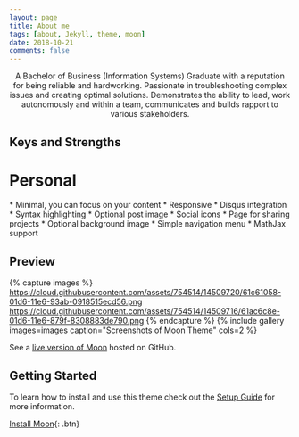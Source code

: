```yaml
---
layout: page
title: About me
tags: [about, Jekyll, theme, moon]
date: 2018-10-21
comments: false
---
```

    
<center>A Bachelor of Business (Information Systems) Graduate with a reputation for being reliable and hardworking. Passionate in troubleshooting complex issues and creating optimal solutions. Demonstrates the ability to lead, work autonomously and within a team, communicates and builds rapport to various stakeholders.</center>

## Keys and Strengths
<h1> Personal </h1>
* Minimal, you can focus on your content
* Responsive
* Disqus integration
* Syntax highlighting
* Optional post image
* Social icons
* Page for sharing projects
* Optional background image
* Simple navigation menu
* MathJax support

## Preview

{% capture images %}
    https://cloud.githubusercontent.com/assets/754514/14509720/61c61058-01d6-11e6-93ab-0918515ecd56.png
    https://cloud.githubusercontent.com/assets/754514/14509716/61ac6c8e-01d6-11e6-879f-8308883de790.png
{% endcapture %}
{% include gallery images=images caption="Screenshots of Moon Theme" cols=2 %}

See a [live version of Moon](http://taylantatli.github.io/Moon) hosted on GitHub.

## Getting Started

To learn how to install and use this theme check out the [Setup Guide](http://taylantatli.me/Moon/moon-theme/) for more information.
      
[Install Moon](https://github.com/TaylanTatli/Moon){: .btn}
